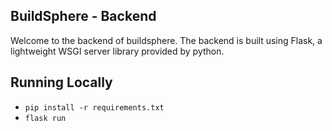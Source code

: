 ## BuildSphere - Backend
Welcome to the backend of buildsphere. The backend is built using Flask, a lightweight WSGI server library provided by python.

## Running Locally
- ```pip install -r requirements.txt```
- ```flask run```